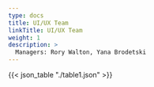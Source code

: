 ```yaml
---
type: docs
title: UI/UX Team
linkTitle: UI/UX Team
weight: 1
description: >
  Managers: Rory Walton, Yana Brodetski
---
```


{{< json_table "./table1.json" >}}